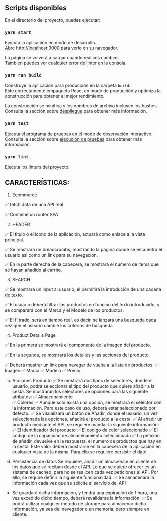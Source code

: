 ## Scripts disponibles

En el directorio del proyecto, puedes ejecutar:

### `yarn start`

Ejecuta la aplicación en modo de desarrollo.\
Abre [http://localhost:3000](http://localhost:3000) para verlo en su navegador.

La página se volverá a cargar cuando realices cambios.\
También puedes ver cualquier error de linter en la consola.

### `yarn run build`

Construye la aplicación para producción en la carpeta `build`.\
Este correctamente empaqueta React en modo de producción y optimiza la construcción para obtener el mejor rendimiento.

La construcción se minifica y los nombres de archivo incluyen los hashes.\
Consulta la sección sobre [despliegue](https://facebook.github.io/create-react-app/docs/deployment) para obtener más información.

### `yarn test`

Ejecuta el programa de pruebas en el modo de observación interactivo.\
Consulta la sección sobre [ejecución de pruebas](https://facebook.github.io/create-react-app/docs/running-tests) para obtener más información.

### `yarn lint`

Ejecuta los linters del proyecto.

## CARACTERÍSTICAS:

1. Ecommerce

✅ fetch data de una API real

✅ Contiene un router  SPA

2. HEADER

✅ El titulo o el icono de la aplicación, actuará como enlace a la vista principal.

✅ Se mostrará un breadcrumbs, mostrando la pagina donde se encuentra el usuario asi como un link para su navegación. 

✅ En la parte derecha de la cabecerá, se mostrará el numero de items que se hayan añadido al carrito. 


3. SEARCH

✅ Se mostrará un input al usuario, el permitirá la introdución de una cadena de texto.

✅ El usuario deberá filtrar los productos en función del texto introducido, y se comparará con el Marca y el Modelo de los productos.

✅ El filtrado, será en tiempo real, es decir, se lanzará una busqueda cada vez que el usuario cambie los criterios de busqueda.

4. Product Details Page

✅ En la primera se mostrará el componente de la imagen del producto.

✅ En la segunda, se mostrará los detalles y las acciones del producto.

✅ Deberá mostrar un link para navegar de vuelta a la lista de productos.
    ✅ Imagen 
    ✅ Marca 
    ✅ Modelo 
    ✅ Precio 

5. Acciones Producto
✅ Se mostrará dos tipos de selectores, donde el usuario, podra seleccionar el tipo del producto que quiere añadir a la cesta. Se mostrarán los selectores de opciones para las siguiente atributos: 
    ✅ Almacenamiento  
    ✅  Colores
✅ Aunque solo exista una opción, se mostrará el selector con la información. Para este caso de uso, deberá estar seleccionado por defecto.
✅ Se visualizará un boton de Añadir, donde el usuario, un vez seleccionada las opciones, añadirá el producto a la cesta.
✅ Al añadir un producto mediante el API, se requiere mandar la siguiente información:
    ✅ El identificador del producto
    ✅ El codigo de color seleccionado
    ✅ El codigo de la capacidad de almacenamiento seleccionada
✅ La petición de añadir, devuelve en la respuesta, el numero de productos que hay en la cesta. Este valor deberá mostrarse en la cabecera de la aplicación en cualquier vista de la misma. Para ello se requiere persistir el dato

6. Persistencia de datos 
Se requiere, añadir un almacenaje en cliente de los datos que se reciban desde el API. Lo que se quiere ofrecer es un sistema de cacheo, para no se realicen cada vez peticiones al API. Por ello, se require definir la siguiente funcionalidad:
✅ Se almacenará la información cada vez que se solicite al servicio del API 
- Se guardará dicha información, y tendrá una expiración de 1 hora, una vez excedido dicho tiempo, deberá revalidarse la información.
✅ Se podrá utilizar cualquier metodo de storage para almacenar dicha información, ya sea del navegador o en memoria, pero siempre en cliente. 